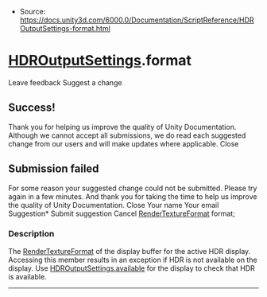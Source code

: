 * Source: https://docs.unity3d.com/6000.0/Documentation/ScriptReference/HDROutputSettings-format.html

#  [HDROutputSettings](https://docs.unity3d.com/6000.0/Documentation/ScriptReference/HDROutputSettings.html).format
Leave feedback
Suggest a change
## Success!
Thank you for helping us improve the quality of Unity Documentation. Although we cannot accept all submissions, we do read each suggested change from our users and will make updates where applicable.
Close
## Submission failed
For some reason your suggested change could not be submitted. Please <a>try again</a> in a few minutes. And thank you for taking the time to help us improve the quality of Unity Documentation.
Close
Your name Your email Suggestion* Submit suggestion
Cancel
[RenderTextureFormat](https://docs.unity3d.com/6000.0/Documentation/ScriptReference/RenderTextureFormat.html) format; 
### Description
The [RenderTextureFormat](https://docs.unity3d.com/6000.0/Documentation/ScriptReference/RenderTextureFormat.html) of the display buffer for the active HDR display.
Accessing this member results in an exception if HDR is not available on the display. Use [HDROutputSettings.available](https://docs.unity3d.com/6000.0/Documentation/ScriptReference/HDROutputSettings-available.html) for the display to check that HDR is available.
* * *
